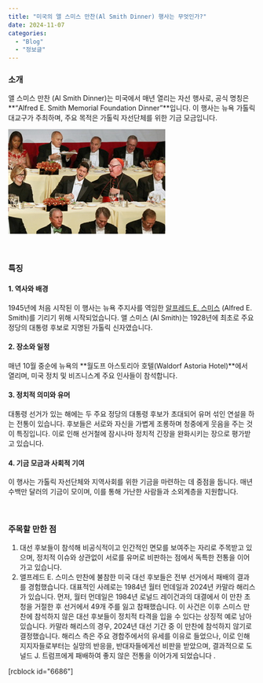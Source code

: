 ```yaml
---
title: "미국의 앨 스미스 만찬(Al Smith Dinner) 행사는 무엇인가?"
date: 2024-11-07
categories: 
  - "Blog"
  - "정보글"
---
```


### **소개**

앨 스미스 만찬 (Al Smith Dinner)는 미국에서 매년 열리는 자선 행사로, 공식 명칭은 **“Alfred E. Smith Memorial Foundation Dinner”**입니다. 이 행사는 뉴욕 가톨릭 대교구가 주최하며, 주요 목적은 가톨릭 자선단체를 위한 기금 모금입니다.

![](./assets/img/wp-content/uploads/2024/11/IMG_3409.jpeg)

 

### **특징**

#### **1.** **역사와 배경**

1945년에 처음 시작된 이 행사는 뉴욕 주지사를 역임한 [알프레드 E. 스미스](https://ko.m.wikipedia.org/wiki/%EC%95%A8_%EC%8A%A4%EB%AF%B8%EC%8A%A4) (Alfred E. Smith)를 기리기 위해 시작되었습니다. 앨 스미스 (Al Smith)는 1928년에 최초로 주요 정당의 대통령 후보로 지명된 가톨릭 신자였습니다.

#### **2.** **장소와 일정**

매년 10월 중순에 뉴욕의 **월도프 아스토리아 호텔(Waldorf Astoria Hotel)**에서 열리며, 미국 정치 및 비즈니스계 주요 인사들이 참석합니다.

#### **3.** **정치적 의미와 유머**

대통령 선거가 있는 해에는 두 주요 정당의 대통령 후보가 초대되어 유머 섞인 연설을 하는 전통이 있습니다. 후보들은 서로와 자신을 가볍게 조롱하며 청중에게 웃음을 주는 것이 특징입니다. 이로 인해 선거철에 잠시나마 정치적 긴장을 완화시키는 장으로 평가받고 있습니다.

#### **4.** **기금 모금과 사회적 기여**

이 행사는 가톨릭 자선단체와 지역사회를 위한 기금을 마련하는 데 중점을 둡니다. 매년 수백만 달러의 기금이 모이며, 이를 통해 가난한 사람들과 소외계층을 지원합니다.

 

### **주목할 만한 점**

1. 대선 후보들이 참석해 비공식적이고 인간적인 면모를 보여주는 자리로 주목받고 있으며, 정치적 이슈와 상관없이 서로를 유머로 비판하는 점에서 독특한 전통을 이어가고 있습니다.
2. 앨프레드 E. 스미스 만찬에 불참한 미국 대선 후보들은 전부 선거에서 패배의 결과를 경험했습니다. 대표적인 사례로는 1984년 월터 먼데일과 2024년 카말라 해리스가 있습니다. 먼저, 월터 먼데일은 1984년 로널드 레이건과의 대결에서 이 만찬 초청을 거절한 후 선거에서 49개 주를 잃고 참패했습니다. 이 사건은 이후 스미스 만찬에 참석하지 않은 대선 후보들이 정치적 타격을 입을 수 있다는 상징적 예로 남아 있습니다. 카말라 해리스의 경우, 2024년 대선 기간 중 이 만찬에 참석하지 않기로 결정했습니다. 해리스 측은 주요 경합주에서의 유세를 이유로 들었으나, 이로 인해 지지자들로부터는 실망의 반응을, 반대자들에게선 비판을 받았으며, 결과적으로 도널드 J. 트럼프에게 패배하여 좋지 않은 전통을 이어가게 되었습니다 .

\[rcblock id="6686"\]
